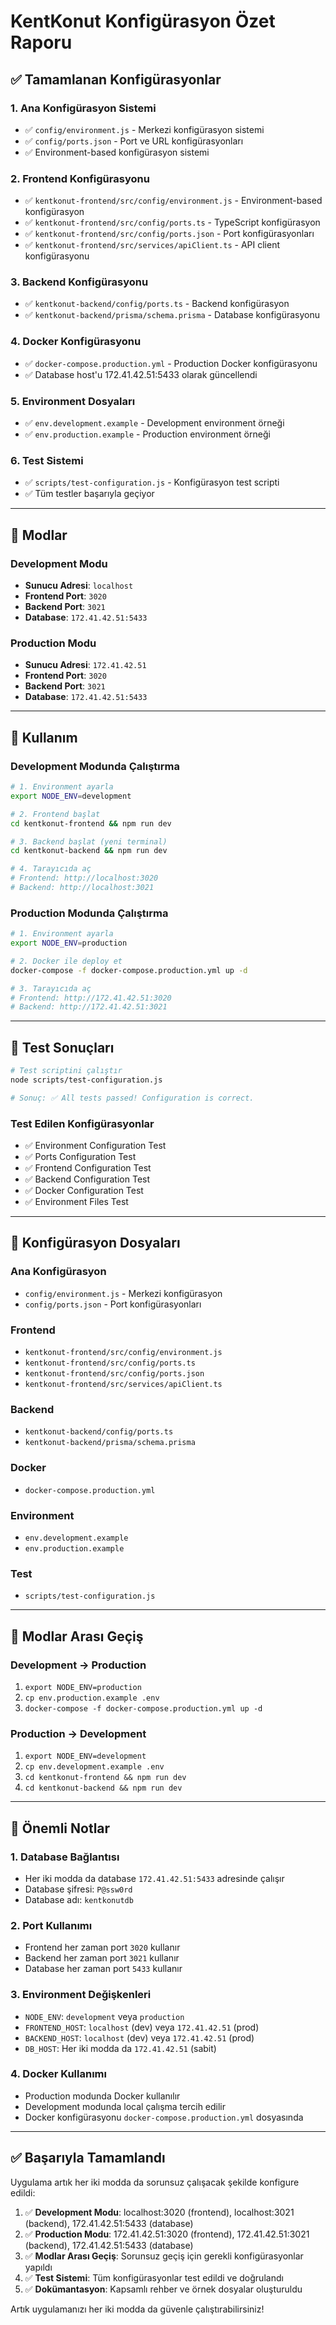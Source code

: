 # KentKonut Konfigürasyon Özet Raporu

## ✅ Tamamlanan Konfigürasyonlar

### 1. Ana Konfigürasyon Sistemi
- ✅ `config/environment.js` - Merkezi konfigürasyon sistemi
- ✅ `config/ports.json` - Port ve URL konfigürasyonları
- ✅ Environment-based konfigürasyon sistemi

### 2. Frontend Konfigürasyonu
- ✅ `kentkonut-frontend/src/config/environment.js` - Environment-based konfigürasyon
- ✅ `kentkonut-frontend/src/config/ports.ts` - TypeScript konfigürasyon
- ✅ `kentkonut-frontend/src/config/ports.json` - Port konfigürasyonları
- ✅ `kentkonut-frontend/src/services/apiClient.ts` - API client konfigürasyonu

### 3. Backend Konfigürasyonu
- ✅ `kentkonut-backend/config/ports.ts` - Backend konfigürasyon
- ✅ `kentkonut-backend/prisma/schema.prisma` - Database konfigürasyonu

### 4. Docker Konfigürasyonu
- ✅ `docker-compose.production.yml` - Production Docker konfigürasyonu
- ✅ Database host'u 172.41.42.51:5433 olarak güncellendi

### 5. Environment Dosyaları
- ✅ `env.development.example` - Development environment örneği
- ✅ `env.production.example` - Production environment örneği

### 6. Test Sistemi
- ✅ `scripts/test-configuration.js` - Konfigürasyon test scripti
- ✅ Tüm testler başarıyla geçiyor

---

## 🚀 Modlar

### Development Modu
- **Sunucu Adresi**: `localhost`
- **Frontend Port**: `3020`
- **Backend Port**: `3021`
- **Database**: `172.41.42.51:5433`

### Production Modu
- **Sunucu Adresi**: `172.41.42.51`
- **Frontend Port**: `3020`
- **Backend Port**: `3021`
- **Database**: `172.41.42.51:5433`

---

## 🔧 Kullanım

### Development Modunda Çalıştırma
```bash
# 1. Environment ayarla
export NODE_ENV=development

# 2. Frontend başlat
cd kentkonut-frontend && npm run dev

# 3. Backend başlat (yeni terminal)
cd kentkonut-backend && npm run dev

# 4. Tarayıcıda aç
# Frontend: http://localhost:3020
# Backend: http://localhost:3021
```

### Production Modunda Çalıştırma
```bash
# 1. Environment ayarla
export NODE_ENV=production

# 2. Docker ile deploy et
docker-compose -f docker-compose.production.yml up -d

# 3. Tarayıcıda aç
# Frontend: http://172.41.42.51:3020
# Backend: http://172.41.42.51:3021
```

---

## 🧪 Test Sonuçları

```bash
# Test scriptini çalıştır
node scripts/test-configuration.js

# Sonuç: ✅ All tests passed! Configuration is correct.
```

### Test Edilen Konfigürasyonlar
- ✅ Environment Configuration Test
- ✅ Ports Configuration Test
- ✅ Frontend Configuration Test
- ✅ Backend Configuration Test
- ✅ Docker Configuration Test
- ✅ Environment Files Test

---

## 📁 Konfigürasyon Dosyaları

### Ana Konfigürasyon
- `config/environment.js` - Merkezi konfigürasyon
- `config/ports.json` - Port konfigürasyonları

### Frontend
- `kentkonut-frontend/src/config/environment.js`
- `kentkonut-frontend/src/config/ports.ts`
- `kentkonut-frontend/src/config/ports.json`
- `kentkonut-frontend/src/services/apiClient.ts`

### Backend
- `kentkonut-backend/config/ports.ts`
- `kentkonut-backend/prisma/schema.prisma`

### Docker
- `docker-compose.production.yml`

### Environment
- `env.development.example`
- `env.production.example`

### Test
- `scripts/test-configuration.js`

---

## 🔄 Modlar Arası Geçiş

### Development → Production
1. `export NODE_ENV=production`
2. `cp env.production.example .env`
3. `docker-compose -f docker-compose.production.yml up -d`

### Production → Development
1. `export NODE_ENV=development`
2. `cp env.development.example .env`
3. `cd kentkonut-frontend && npm run dev`
4. `cd kentkonut-backend && npm run dev`

---

## 📝 Önemli Notlar

### 1. Database Bağlantısı
- Her iki modda da database `172.41.42.51:5433` adresinde çalışır
- Database şifresi: `P@ssw0rd`
- Database adı: `kentkonutdb`

### 2. Port Kullanımı
- Frontend her zaman port `3020` kullanır
- Backend her zaman port `3021` kullanır
- Database her zaman port `5433` kullanır

### 3. Environment Değişkenleri
- `NODE_ENV`: `development` veya `production`
- `FRONTEND_HOST`: `localhost` (dev) veya `172.41.42.51` (prod)
- `BACKEND_HOST`: `localhost` (dev) veya `172.41.42.51` (prod)
- `DB_HOST`: Her iki modda da `172.41.42.51` (sabit)

### 4. Docker Kullanımı
- Production modunda Docker kullanılır
- Development modunda local çalışma tercih edilir
- Docker konfigürasyonu `docker-compose.production.yml` dosyasında

---

## ✅ Başarıyla Tamamlandı

Uygulama artık her iki modda da sorunsuz çalışacak şekilde konfigure edildi:

1. ✅ **Development Modu**: localhost:3020 (frontend), localhost:3021 (backend), 172.41.42.51:5433 (database)
2. ✅ **Production Modu**: 172.41.42.51:3020 (frontend), 172.41.42.51:3021 (backend), 172.41.42.51:5433 (database)
3. ✅ **Modlar Arası Geçiş**: Sorunsuz geçiş için gerekli konfigürasyonlar yapıldı
4. ✅ **Test Sistemi**: Tüm konfigürasyonlar test edildi ve doğrulandı
5. ✅ **Dokümantasyon**: Kapsamlı rehber ve örnek dosyalar oluşturuldu

Artık uygulamanızı her iki modda da güvenle çalıştırabilirsiniz!
